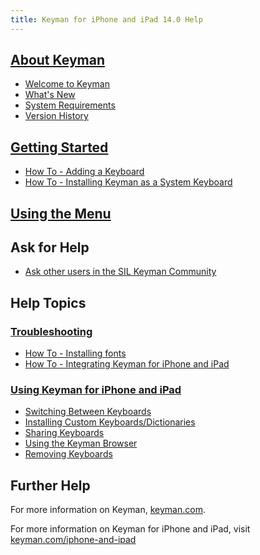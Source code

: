 ```yaml
---
title: Keyman for iPhone and iPad 14.0 Help
---
```


## [About Keyman](about/)
* [Welcome to Keyman](about/welcome)
* [What's New](about/whatsnew)
* [System Requirements](about/system-requirements)
* [Version History](about/history)

## [Getting Started](start/)
* [How To - Adding a Keyboard](start/installing-keyboards)
* [How To - Installing Keyman as a System Keyboard](start/installing-system-keyboard)

## [Using the Menu](context/)

## Ask for Help
* [Ask other users in the SIL Keyman Community](https://community.software.sil.org/c/keyman)

## Help Topics
### [Troubleshooting](troubleshooting/)
* [How To - Installing fonts](troubleshooting/installing-fonts)
* [How To - Integrating Keyman for iPhone and iPad](troubleshooting/integrating)

### [Using Keyman for iPhone and iPad](basic/)
* [Switching Between Keyboards](basic/switching-between-keyboards)
* [Installing Custom Keyboards/Dictionaries](basic/installing-custom-keyboards-dictionaries)
* [Sharing Keyboards](basic/sharing-keyboards)
* [Using the Keyman Browser](basic/using-keyman-browser)
* [Removing Keyboards](basic/uninstalling-keyboards)

## Further Help
For more information on Keyman, [keyman.com](https://keyman.com).

For more information on Keyman for iPhone and iPad, visit [keyman.com/iphone-and-ipad](https://keyman.com/iphone-and-ipad/)
